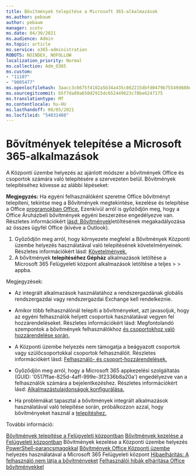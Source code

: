 ```yaml
---
title: Bővítmények telepítése a Microsoft 365-alkalmazások
ms.author: pebaum
author: pebaum
manager: scotv
ms.date: 04/30/2021
ms.audience: Admin
ms.topic: article
ms.service: o365-administration
ROBOTS: NOINDEX, NOFOLLOW
localization_priority: Normal
ms.collection: Adm_O365
ms.custom:
- "11107"
- "9005477"
ms.openlocfilehash: 3aacc3c6675f4102a5b34a435c862215dbfd0479b75549d608ed3c91021ed3d7
ms.sourcegitcommit: b5f7da89a650d2915dc652449623c78be6247175
ms.translationtype: MT
ms.contentlocale: hu-HU
ms.lasthandoff: 08/05/2021
ms.locfileid: "54031408"
---
```

# <a name="deploying-add-ins-for-microsoft-365-apps"></a>Bővítmények telepítése a Microsoft 365-alkalmazások

A Központi üzembe helyezés az ajánlott módszer a bővítmények Office és csoportok számára való telepítésére a szervezeten belül. Bővítmények telepítéséhez kövesse az alábbi lépéseket:

**Megjegyzés:** Ha egyéni felhasználóként szeretne Office bővítményt telepíteni, tekintse meg a Bővítmények megtekintése, kezelése és telepítése a Office [programokban Office.](https://support.microsoft.com/topic/view-manage-and-install-add-ins-in-office-programs-16278816-1948-4028-91e5-76dca5380f8d) Ezenkívül arról is győződjön meg, hogy a Office Áruházbeli bővítmények egyéni beszerzése engedélyezve van. Részletes információkért [lásd: Bővítmények](https://docs.microsoft.com/microsoft-365/admin/manage/manage-addins-in-the-admin-center?view=o365-worldwide#prevent-add-in-downloads-by-turning-off-the-office-store-across-all-clients-except-outlook)letöltésének megakadályozása az összes ügyfél Office (kivéve a Outlook).

1. Győződjön meg arról, hogy környezete megfelel a Bővítmények Központi üzembe helyezés használatával való telepítésének követelményeinek. Részletes információkért lásd: [Követelmények.](https://docs.microsoft.com/microsoft-365/admin/manage/centralized-deployment-of-add-ins?#requirements)
2. A bővítmények **telepítéséhez Gépház** alkalmazások letöltése a Microsoft 365 Felügyeleti központ alkalmazások letöltése a teljes  >    >   appba. 

Megjegyzések: 

- Az integrált alkalmazások használatához a rendszergazdának globális rendszergazdai vagy rendszergazdai Exchange kell rendelkeznie.

- Amikor több felhasználónál telepíti a bővítményeket, azt javasoljuk, hogy az egyéni felhasználók helyett csoportok használatával vegyen fel hozzárendeléseket. Részletes információkért lásd: Megfontolandó szempontok a bővítmények felhasználókhoz [és csoportokhoz való hozzárendelése során.](https://docs.microsoft.com/microsoft-365/admin/manage/manage-deployment-of-add-ins?view=o365-worldwide#considerations-when-assigning-an-add-in-to-users-and-groups)

- A Központi üzembe helyezés nem támogatja a beágyazott csoportok vagy szülőcsoportokkal csoportok felhasználóit. Részletes információkért lásd: [Felhasználó- és csoport-hozzárendelések.](https://docs.microsoft.com/microsoft-365/admin/manage/centralized-deployment-of-add-ins?view=o365-worldwide#user-and-group-assignments)

- Győződjön meg arról, hogy a Microsoft 365 appkezelési szolgáltatás (GUID: '0517ffae-825d-4aff-999e-3f2336b8a20a') engedélyezve van a felhasználók számára a bejelentkezéshez. Részletes információkért lásd: [Alkalmazástulajdonságok konfigurálása.](https://docs.microsoft.com/azure/active-directory/manage-apps/add-application-portal-configure#configure-app-properties)

- Ha problémákat tapasztal a bővítmények integrált alkalmazások használatával való telepítése során, próbálkozzon azzal, hogy bővítményeket használ a [telepítéshez.](https://admin.microsoft.com/AdminPortal/Home?#/Settings/AddIns)

További információ:

[Bővítmények telepítése a Felügyeleti központban](https://docs.microsoft.com/microsoft-365/admin/manage/manage-deployment-of-add-ins) 
 [Bővítmények kezelése a Felügyeleti központban](https://docs.microsoft.com/microsoft-365/admin/manage/manage-addins-in-the-admin-center) 
 Bővítmények kezelése a Központi üzembe helyezés [PowerShell-parancsmagokkal](https://docs.microsoft.com/microsoft-365/enterprise/use-the-centralized-deployment-powershell-cmdlets-to-manage-add-ins) 
 [Bővítmények Office Központi üzembe](https://docs.microsoft.com/office/dev/add-ins/publish/centralized-deployment#publish-an-office-add-in-via-centralized-deployment) helyezés használatával a 
 Microsoft 365 Felügyeleti központ [Hibaelhárítás: A felhasználó nem látja a bővítményeket](https://docs.microsoft.com/office365/troubleshoot/access-management/user-not-seeing-add-ins) 
 [Felhasználói hibák elhárítása Office bővítményekkel](https://docs.microsoft.com/office/dev/add-ins/testing/testing-and-troubleshooting)